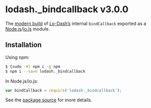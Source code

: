# lodash._bindcallback v3.0.0

The [modern build](https://github.com/lodash/lodash/wiki/Build-Differences) of [Lo-Dash’s](https://lodash.com/) internal `bindCallback` exported as a [Node.js](http://nodejs.org/)/[io.js](https://iojs.org/) module.

## Installation

Using npm:

```bash
$ {sudo -H} npm i -g npm
$ npm i --save lodash._bindcallback
```

In Node.js/io.js:

```js
var bindCallback = require('lodash._bindcallback');
```

See the [package source](https://github.com/lodash/lodash/blob/3.0.0-npm-packages/lodash._bindcallback/index.js) for more details.
